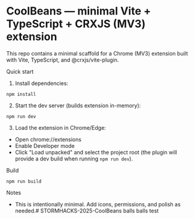 # CoolBeans — minimal Vite + TypeScript + CRXJS (MV3) extension

This repo contains a minimal scaffold for a Chrome (MV3) extension built with Vite, TypeScript, and @crxjs/vite-plugin.

Quick start

1. Install dependencies:

```
npm install
```

2. Start the dev server (builds extension in-memory):

```
npm run dev
```

3. Load the extension in Chrome/Edge:

- Open chrome://extensions
- Enable Developer mode
- Click "Load unpacked" and select the project root (the plugin will provide a dev build when running `npm run dev`).

Build

```
npm run build
```

Notes

- This is intentionally minimal. Add icons, permissions, and polish as needed.# STORMHACKS-2025-CoolBeans
balls
balls test
